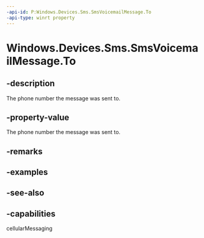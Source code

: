 ----api-id: P:Windows.Devices.Sms.SmsVoicemailMessage.To
-api-type: winrt property
---<!-- Property syntaxpublic string To { get; }--># Windows.Devices.Sms.SmsVoicemailMessage.To## -descriptionThe phone number the message was sent to.## -property-valueThe phone number the message was sent to.## -remarks## -examples## -see-also## -capabilitiescellularMessaging